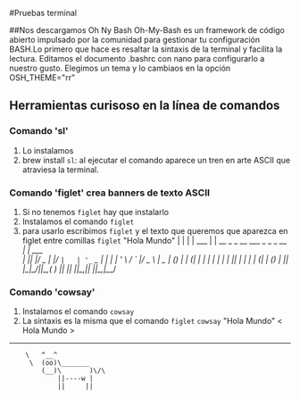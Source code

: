 #Pruebas terminal
 
##Nos descargamos Oh Ny Bash 
Oh-My-Bash es un framework de código abierto impulsado por la comunidad para gestionar tu configuración BASH.Lo primero que hace es resaltar la sintaxis de la terminal y facilita la lectura.  Editamos el documento .bashrc con nano para configurarlo a nuestro gusto.
Elegimos un tema y lo cambiaos en la opción OSH_THEME="rr" 

## Herramientas curisoso en la línea de comandos 
### Comando 'sl'
1. Lo instalamos
2. brew install `sl`: al ejecutar el comando aparece un tren en arte ASCII que atraviesa la terminal.
### Comando 'figlet' crea banners de texto ASCII
1. Si no tenemos `figlet` hay que instalarlo
2. Instalamos el comando `figlet`
3. para usarlo escribimos `figlet` y el texto que queremos que aparezca en figlet entre comillas `figlet` "Hola Mundo"
| | | | ___ | | __ _     _ __ ___  _   _ _ __   __| | ___  
| |_| |/ _ \| |/ _` |   | '_ ` _ \| | | | '_ \ / _` |/ _ \ 
|  _  | (_) | | (_| |_  | | | | | | |_| | | | | (_| | (_) |
|_| |_|\___/|_|\__,_( ) |_| |_| |_|\__,_|_| |_|\__,_|\___/ 

### Comando 'cowsay'
1. Instalamos el comando `cowsay`
2. La sintaxis es la misma que el comando `figlet` `cowsay` "Hola Mundo"
< Hola Mundo >
 ------------ 
        \   ^__^
         \  (oo)\_______
            (__)\       )\/\
                ||----w |
                ||     ||



